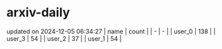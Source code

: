 # arxiv-daily
updated on 2024-12-05 06:34:27
| name | count |
| - | - |
| user_0 | 138 |
| user_3 | 54 |
| user_2 | 37 |
| user_1 | 54 |
